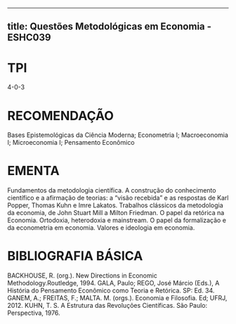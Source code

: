 
---
title: Questões Metodológicas em Economia - ESHC039 
---

# TPI

4-0-3

# RECOMENDAÇÃO

Bases Epistemológicas da Ciência Moderna; Econometria I; Macroeconomia I; Microeconomia I; Pensamento Econômico

# EMENTA

Fundamentos da metodologia científica. A construção do conhecimento científico e a afirmação de teorias: a “visão recebida” e as respostas de Karl Popper, Thomas Kuhn e Imre Lakatos. Trabalhos clássicos da metodologia da economia, de John Stuart Mill a Milton Friedman. O papel da retórica na Economia. Ortodoxia, heterodoxia e mainstream. O papel da formalização e da econometria em economia. Valores e ideologia em economia.

# BIBLIOGRAFIA BÁSICA

BACKHOUSE, R. (org.). New Directions in Economic Methodology.Routledge, 1994. 
GALA, Paulo; REGO, José Márcio (Eds.), A História do Pensamento Econômico como Teoria e Retórica. SP: Ed. 34. 
GANEM, A.; FREITAS, F.; MALTA. M. (orgs.). Economia e Filosofia. Ed; UFRJ, 2012.
KUHN, T. S. A Estrutura das Revoluções Científicas. São Paulo: Perspectiva, 1976.
        